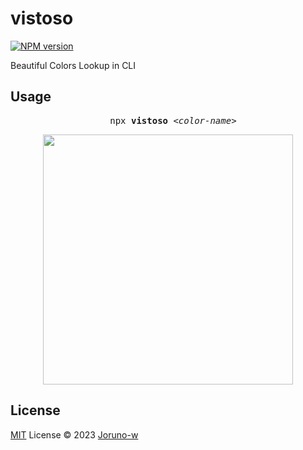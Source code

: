 # vistoso

[![NPM version](https://img.shields.io/npm/v/vistoso?color=a1b858&label=)](https://www.npmjs.com/package/vistoso)

Beautiful Colors Lookup in CLI

## Usage
<pre align='center'>
  npx <b>vistoso</b> <em>&lt;color-name&gt;</em>
</pre>

<p align='center'><img src='https://github.com/Joruno-w/vistoso/assets/54349117/fb4b8630-b4b7-4ec2-b3d3-7e083509ce59' width='400' /></p>

## License
[MIT](./LICENSE) License © 2023 [Joruno-w](https://github.com/Joruno-w)
